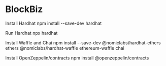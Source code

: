 # BlockBiz

Install Hardhat
npm install --save-dev hardhat

Run Hardhat
npx hardhat

Install Waffle and Chai
npm install --save-dev @nomiclabs/hardhat-ethers ethers @nomiclabs/hardhat-waffle ethereum-waffle chai

Install OpenZeppelin/contracts
npm install @openzeppelin/contracts

<!-- Install web3
npm install web3 -->